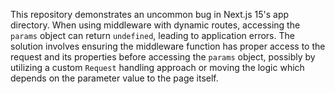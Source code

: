 This repository demonstrates an uncommon bug in Next.js 15's app directory. When using middleware with dynamic routes, accessing the `params` object can return `undefined`, leading to application errors. The solution involves ensuring the middleware function has proper access to the request and its properties before accessing the `params` object, possibly by utilizing a custom `Request` handling approach or moving the logic which depends on the parameter value to the page itself.